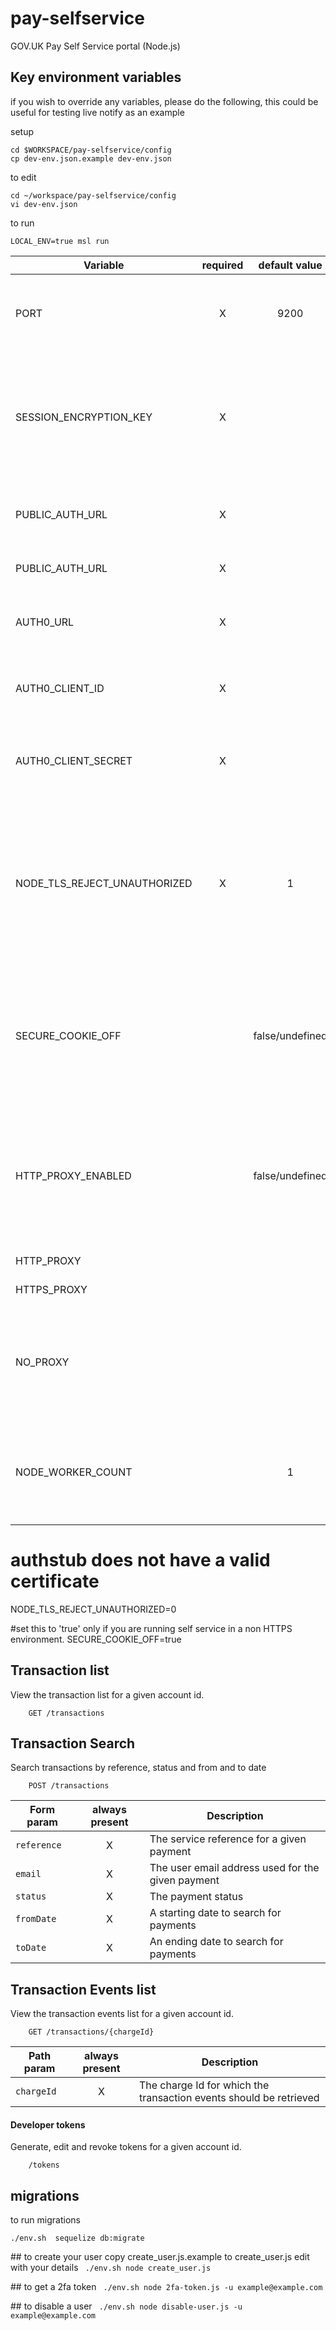 # pay-selfservice
GOV.UK Pay Self Service portal (Node.js)

## Key environment variables

if you wish to override any variables, please do the following, this could be useful for testing live notify as an example


setup
```
cd $WORKSPACE/pay-selfservice/config
cp dev-env.json.example dev-env.json
```


to edit
```
cd ~/workspace/pay-selfservice/config
vi dev-env.json

```

to run
```
LOCAL_ENV=true msl run

```





| Variable                    | required | default value | Description                               |
| --------------------------- |:--------:|:-------------:| ----------------------------------------- |
| PORT                        | X | 9200 | The port number for the express server to be bound at runtime |
| SESSION_ENCRYPTION_KEY      | X |      | key to be used by the cookie encryption algorithm. Should be a large unguessable string ([More Info](https://www.npmjs.com/package/client-sessions)).  |
| PUBLIC_AUTH_URL             | X |      | The publicauth endpoint to use when API Tokens. |
| PUBLIC_AUTH_URL             | X |      | The endpoint to connector base URL. |
| AUTH0_URL                   | X |      | The auth0 endpoint to use during single sign-on  |
| AUTH0_CLIENT_ID             | X |      | auth0 client-id to use during single sign-on verifications |
| AUTH0_CLIENT_SECRET         | X |      | auth0 password to use during single sign-on verifications |
| NODE_TLS_REJECT_UNAUTHORIZED| X |   1  | indicating whether a server should automatically reject clients with invalid certificates. Only applies to servers with requestCert enabled |
| SECURE_COOKIE_OFF           |   | false/undefined | To switch off generating secure cookies. Set this to `true` only if you are running self service in a `non HTTPS` environment. |
| HTTP_PROXY_ENABLED          |   | false/undefined | To enable proxying outbound traffic of HTTP(S) requests. If set to `true` make sure to set the following 3 variables |
| HTTP_PROXY                  |   |      | HTTP proxy url |
| HTTPS_PROXY                 |   |      | HTTPS proxy url |
| NO_PROXY                    |   |      | host:port(s) that need to be by passed by the proxy. Supports comma separated list |
| NODE_WORKER_COUNT           |   | 1 | The number of worker threads started by node cluster when run in production mode |

# authstub does not have a valid certificate
NODE_TLS_REJECT_UNAUTHORIZED=0

#set this to 'true' only if you are running self service in a non HTTPS environment.
SECURE_COOKIE_OFF=true


## Transaction list

View the transaction list for a given account id.

```
    GET /transactions
```

## Transaction Search

Search transactions by reference, status and from and to date

```
    POST /transactions
```

| Form param               | always present | Description                               |
| ------------------------ |:--------:| -----------------------------------------       |
| `reference`              | X | The service reference for a given payment |
| `email`                  | X | The user email address used for the given payment |
| `status   `              | X | The payment status |
| `fromDate   `            | X | A starting date to search for payments|
| `toDate   `              | X | An ending date to search for payments|

## Transaction Events list

View the transaction events list for a given account id.

```
    GET /transactions/{chargeId}
```

| Path param               | always present | Description                               |
| ------------------------ |:--------:| -----------------------------------------       |
| `chargeId`               | X | The charge Id for which the transaction events should be retrieved  |


#### Developer tokens

Generate, edit and revoke tokens for a given account id.

```
    /tokens
```

## migrations
to run migrations
```
./env.sh  sequelize db:migrate
```

## to create your user
copy create_user.js.example to create_user.js
edit with your details
` ./env.sh node create_user.js`

## to get a 2fa token
` ./env.sh node 2fa-token.js -u example@example.com`

## to disable a user
` ./env.sh node disable-user.js -u example@example.com`

